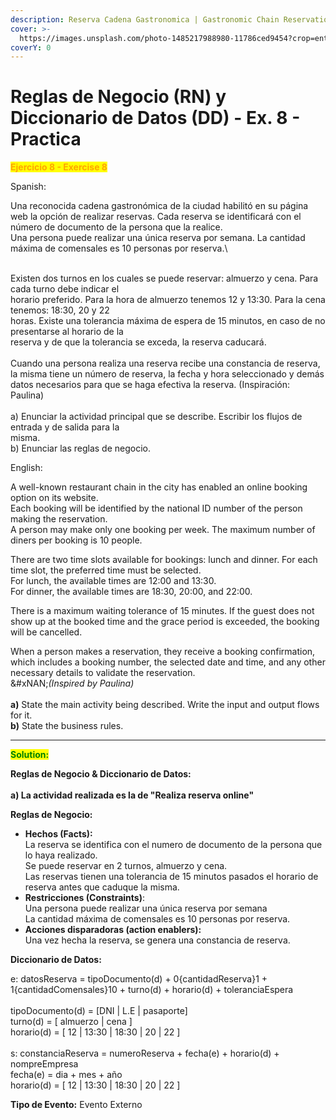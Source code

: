 ```yaml
---
description: Reserva Cadena Gastronomica | Gastronomic Chain Reservation
cover: >-
  https://images.unsplash.com/photo-1485217988980-11786ced9454?crop=entropy&cs=srgb&fm=jpg&ixid=M3wxOTcwMjR8MHwxfHNlYXJjaHwyfHxvbmxpbmUlMjByZXNlcnZhdGlvbnxlbnwwfHx8fDE3NDUwNTEyNjF8MA&ixlib=rb-4.0.3&q=85
coverY: 0
---
```


# Reglas de Negocio (RN) y Diccionario de Datos (DD) - Ex. 8 - Practica

<mark style="color:orange;">**Ejercicio 8 - Exercise 8**</mark>

Spanish:

Una reconocida cadena gastronómica de la ciudad habilitó en su página web la opción de realizar reservas.&#x20;Cada reserva se identificará con el número de documento de la persona que la realice. \
Una persona puede&#x20;realizar una única reserva por semana. La cantidad máxima de comensales es 10  personas por reserva.\
\
Existen dos turnos en los cuales se puede reservar: almuerzo y cena. Para cada turno debe indicar el\
horario preferido. Para la hora de almuerzo tenemos 12 y 13:30. Para la cena tenemos: 18:30, 20 y 22\
horas. Existe una tolerancia máxima de espera de 15 minutos, en caso de no presentarse al horario de la\
reserva y de que la tolerancia se exceda, la reserva caducará. \
\
Cuando una persona realiza una reserva&#x20;recibe una constancia de reserva, la misma tiene un número de reserva, la fecha y hora seleccionado y&#x20;demás datos necesarios para que se haga efectiva la reserva. (Inspiración: Paulina)\
\
a) Enunciar la actividad principal que se describe. Escribir los flujos de entrada y de salida para la\
misma.\
b) Enunciar las reglas de negocio.

English:

A well-known restaurant chain in the city has enabled an online booking option on its website.\
Each booking will be identified by the national ID number of the person making the reservation.\
A person may make only one booking per week. The maximum number of diners per booking is 10 people.

There are two time slots available for bookings: lunch and dinner. For each time slot, the preferred time must be selected.\
For lunch, the available times are 12:00 and 13:30.\
For dinner, the available times are 18:30, 20:00, and 22:00.

There is a maximum waiting tolerance of 15 minutes. If the guest does not show up at the booked time and the grace period is exceeded, the booking will be cancelled.

When a person makes a reservation, they receive a booking confirmation, which includes a booking number, the selected date and time, and any other necessary details to validate the reservation.\
&#xNAN;_(Inspired by Paulina)_\
\
**a)** State the main activity being described. Write the input and output flows for it.\
**b)** State the business rules.

***

<mark style="color:green;">**Solution:**</mark>

**Reglas de Negocio & Diccionario de Datos:**\
\
**a) La actividad realizada es la de "Realiza reserva online"**

**Reglas de Negocio:**

* **Hechos (Facts):** \
  La reserva se identifica con el numero de documento de la persona que lo haya realizado. \
  Se puede reservar en 2 turnos, almuerzo y cena. \
  Las reservas tienen una tolerancia de 15 minutos pasados el horario de reserva antes que caduque la misma.&#x20;
* **Restricciones (Constraints)**: \
  Una persona puede  &#x20;realizar una única reserva por semana\
  La cantidad máxima de comensales es 10  personas por reserva.
* **Acciones disparadoras (action enablers):** \
  Una vez hecha la reserva, se genera una constancia de reserva.&#x20;

**Diccionario de Datos:**

e: datosReserva = tipoDocumento(d) + 0{cantidadReserva}1 + 1{cantidadComensales}10 + turno(d) + horario(d) + toleranciaEspera\
\
tipoDocumento(d) = \[DNI | L.E | pasaporte]\
turno(d) = \[ almuerzo | cena ]\
horario(d) = \[ 12 | 13:30 | 18:30 | 20 | 22 ]\
\
s: constanciaReserva = numeroReserva + fecha(e) + horario(d) + nompreEmpresa\
fecha(e) = dia + mes + año\
horario(d) = \[ 12 | 13:30 | 18:30 | 20 | 22 ]

**Tipo de Evento:** Evento Externo
